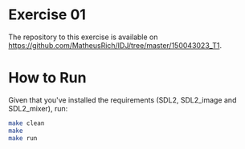 # Exercise 01
The repository to this exercise is available on https://github.com/MatheusRich/IDJ/tree/master/150043023_T1.

# How to Run
Given that you've installed the requirements (SDL2, SDL2_image and SDL2_mixer), run:
```bash
make clean
make
make run
```